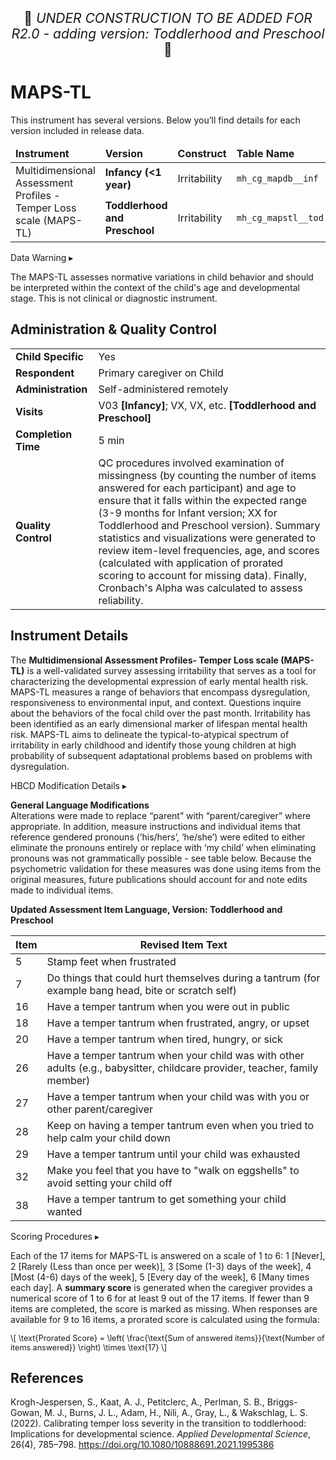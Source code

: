 <p style="text-align: center; font-size: 1.5em;">🚧 <i>UNDER CONSTRUCTION TO BE ADDED FOR R2.0 - adding version: Toddlerhood and Preschool</i> 🚧 </p>

# MAPS-TL

<div class="table-banner">
  <span class="emoji"><i class="fa-regular fa-lightbulb"></i></span>
  <span class="text">This instrument has several versions. Below you’ll find details for each version included in release data.</span>
</div>
<p></p>


<table class="table-no-vertical-lines" style="width: 100%; border-collapse: collapse; table-layout: fixed;">
<thead>
<tr>
<td style="width: 35%;"><strong>Instrument</strong></td>
<td style="width: 20%"><strong>Version</strong></td>
<td style="width: 20%"><strong>Construct</strong></td>
<td style="width: 20%"><strong>Table Name</strong></td>
</tr>
</thead>
<tbody>
<tr>
  <td rowspan="2" style="word-wrap: break-word; white-space: normal;">Multidimensional Assessment Profiles - Temper Loss scale (MAPS-TL)</td>
  <td><strong>Infancy (&lt;1 year)</strong></td>
  <td>Irritability</td>
  <td><code>mh_cg_mapdb__inf</code></td>
</tr>
<tr>
  <td><strong>Toddlerhood and Preschool</strong></td>
  <td>Irritability</td>
  <td><code>mh_cg_mapstl__tod</code></td>
</tr>
</tbody>
</table>

<div id="warning" class="warning-banner" onclick="toggleCollapse(this)">
    <span class="emoji"><i class="fas fa-exclamation-triangle"></i></span>
  <span class="text-with-link">
  <span class="text">Data Warning</i></span>
  <a class="anchor-link" href="#warning" title="Copy link">
  <i class="fa-solid fa-link"></i>
  </a>
  </span>
  <span class="arrow">▸</span>
</div>
<div class="warning-collapsible-content">
<p>The MAPS-TL assesses normative variations in child behavior and should be interpreted within the context of the child's age and developmental stage. This is not clinical or diagnostic instrument.</p>  
</div>

## Administration & Quality Control

<table class="table-no-vertical-lines" style="width: 100%; border-collapse: collapse; table-layout: fixed;">
<tbody>
<tr><td><b>Child Specific</b></td>
<td>Yes</td></tr>
<tr><td><b>Respondent</b></td>
<td>Primary caregiver on Child</td></tr>
<tr><td><b>Administration</b></td>
<td style="word-wrap: break-word; white-space: normal;">Self-administered remotely</td></tr>
<tr><td><b>Visits</b></td>
<td style="word-wrap: break-word; white-space: normal;">V03 <strong>[Infancy]</strong>; VX, VX, etc. <strong>[Toddlerhood and Preschool]</strong></td></tr>
<tr><td><b>Completion Time</b></td>
<td>5 min</td></tr>
<tr><td><b>Quality Control</b></td>
<td style="word-wrap: break-word; white-space: normal;">QC procedures involved examination of missingness (by counting the number of items answered for each participant) and age to ensure that it falls within the expected range (3-9 months for Infant version; XX for Toddlerhood and Preschool version). Summary statistics and visualizations were generated to review item-level frequencies, age, and scores (calculated with application of prorated scoring to account for missing data). Finally, Cronbach's Alpha was calculated to assess reliability.</td></tr>
</tbody>
</table>

## Instrument Details

The **Multidimensional Assessment Profiles- Temper Loss scale (MAPS-TL)** is a well-validated survey assessing irritability that serves as a tool for characterizing the developmental expression of early mental health risk. MAPS-TL measures a range of behaviors that encompass dysregulation, responsiveness to environmental input, and context. Questions inquire about the behaviors of the focal child over the past month. Irritability has been identified as an early dimensional marker of lifespan mental health risk. MAPS-TL aims to delineate the typical-to-atypical spectrum of irritability in early childhood and identify those young children at high probability of subsequent adaptational problems based on problems with dysregulation. 

<div id="hbcd-mod" class="table-banner" onclick="toggleCollapse(this)">
  <span class="emoji"><i class="fa fa-gear"></i></span>
  <span class="text-with-link">
  <span class="text">HBCD Modification Details</span>
  <a class="anchor-link" href="#hbcd-mod" title="Copy link">
  <i class="fa-solid fa-link"></i>
  </a>
  </span>
  <span class="arrow">▸</span>
</div>
<div class="table-collapsible-content">
<p><b>General Language Modifications</b><br>
Alterations were made to replace “parent” with “parent/caregiver” where appropriate. In addition, measure instructions and individual items that reference gendered pronouns (‘his/hers’, ‘he/she’) were edited to either eliminate the pronouns entirely or replace with ‘my child’ when eliminating pronouns was not grammatically possible - see table below. Because the psychometric validation for these measures was done using items from the original measures, future publications should account for and note edits made to individual items.</p>
<p><b>Updated Assessment Item Language, Version: Toddlerhood and Preschool</b></p>
<table class="compact-table-no-vertical-lines" style="width: 100%; border-collapse: collapse; table-layout: fixed;">
<thead>
  <tr>
  <th>Item</th>
  <th>Revised Item Text</th>
  </tr>
</thead>
<tbody>
<tr>
<td style="word-wrap: break-word; white-space: normal;">5</td>
<td style="word-wrap: break-word; white-space: normal;">Stamp feet when frustrated</td>
</tr>
<tr>
<td style="word-wrap: break-word; white-space: normal;">7</td>
<td style="word-wrap: break-word; white-space: normal;">Do things that could hurt themselves during a tantrum (for example bang head, bite or scratch self)</td>
</tr>
<tr>
<td style="word-wrap: break-word; white-space: normal;">16</td>
<td style="word-wrap: break-word; white-space: normal;">Have a temper tantrum when you were out in public</td>
</tr>
<tr>
<td style="word-wrap: break-word; white-space: normal;">18</td>
<td style="word-wrap: break-word; white-space: normal;">Have a temper tantrum when frustrated, angry, or upset</td>
</tr>
<tr>
<td style="word-wrap: break-word; white-space: normal;">20</td>
<td style="word-wrap: break-word; white-space: normal;">Have a temper tantrum when tired, hungry, or sick</td>
</tr>
<tr>
<td style="word-wrap: break-word; white-space: normal;">26</td>
<td style="word-wrap: break-word; white-space: normal;">Have a temper tantrum when your child was with other adults (e.g., babysitter, childcare provider, teacher, family member)</td>
</tr>
<tr>
<td style="word-wrap: break-word; white-space: normal;">27</td>
<td style="word-wrap: break-word; white-space: normal;">Have a temper tantrum when your child was with you or other parent/caregiver</td>
</tr>
<tr>
<td style="word-wrap: break-word; white-space: normal;">28</td>
<td style="word-wrap: break-word; white-space: normal;">Keep on having a temper tantrum even when you tried to help calm your child down</td>
</tr>
<tr>
<td style="word-wrap: break-word; white-space: normal;">29</td>
<td style="word-wrap: break-word; white-space: normal;">Have a temper tantrum until your child was exhausted</td>
</tr>
<tr>
<td style="word-wrap: break-word; white-space: normal;">32</td>
<td style="word-wrap: break-word; white-space: normal;">Make you feel that you have to "walk on eggshells" to avoid setting your child off</td>
</tr>
<tr>
<td style="word-wrap: break-word; white-space: normal;">38</td>
<td style="word-wrap: break-word; white-space: normal;">Have a temper tantrum to get something your child wanted</td>
</tr>
</tbody>
</table>
</div>

<div id="scoring" class="table-banner" onclick="toggleCollapse(this)">
  <span class="emoji"><i class="fa fa-calculator"></i></span>
  <span class="text-with-link">
  <span class="text">Scoring Procedures</span>
  <a class="anchor-link" href="#scoring" title="Copy link">
  <i class="fa-solid fa-link"></i>
  </a>
  </span>
  <span class="arrow">▸</span>
</div>
<div class="collapsible-content">
<p>Each of the 17 items for MAPS-TL is answered on a scale of 1 to 6: 1 [Never], 2 [Rarely (Less than once per week)], 3 [Some (1-3) days of the week], 4 [Most (4-6) days of the week], 5 [Every day of the week], 6 [Many times each day]. A <strong>summary score</strong> is generated when the caregiver provides a numerical score of 1 to 6 for at least 9 out of the 17 items. If fewer than 9 items are completed, the score is marked as missing. When responses are available for 9 to 16 items, a prorated score is calculated using the formula:
<p style="font-size: 0.9em;">
  \[
  \text{Prorated Score} = \left( \frac{\text{Sum of answered items}}{\text{Number of items answered}} \right) \times \text{17}
  \]
</p>
</div>

## References
<div class="references">
<p>Krogh-Jespersen, S., Kaat, A. J., Petitclerc, A., Perlman, S. B., Briggs-Gowan, M. J., Burns, J. L., Adam, H., Nili, A., Gray, L., &amp; Wakschlag, L. S. (2022). Calibrating temper loss severity in the transition to toddlerhood: Implications for developmental science. <em>Applied Developmental Science</em>, 26(4), 785–798. <a href="https://doi.org/10.1080/10888691.2021.1995386">https://doi.org/10.1080/10888691.2021.1995386</a></p>
</div>
<br>